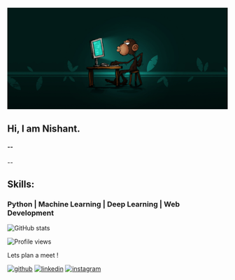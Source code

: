 
![Designer who codes](https://github.com/Nishant2116/Github-profile/blob/904cfa4666d68f1bbcd8fd9f28f9878c70f85a41/linkedin%20(2).png) 

## Hi, I am Nishant.
#### --
--

## Skills:

### Python | Machine Learning | Deep Learning | Web Development 


 

![GitHub stats](https://github-readme-stats.vercel.app/api?username=Nishant2116&show_icons=true)  

![Profile views](https://gpvc.arturio.dev/Nishant2116)  

Lets plan a meet !

[<img src='https://cdn.jsdelivr.net/npm/simple-icons@3.0.1/icons/github.svg' alt='github' height='40'>](https://github.com/Nishant2116) [<img src='https://cdn.jsdelivr.net/npm/simple-icons@3.0.1/icons/linkedin.svg' alt='linkedin' height='40'>](https://www.linkedin.com/in/nishant-deshmukh-1a3836185/) 
[<img src='https://cdn.jsdelivr.net/npm/simple-icons@3.0.1/icons/instagram.svg' alt='instagram' height='40'>](https://www.instagram.com/_nd_216/)

